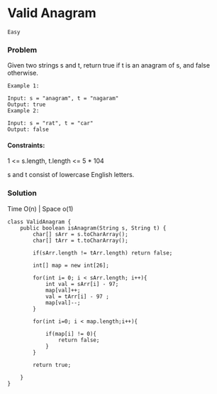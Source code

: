 #   Valid Anagram

`Easy`

### Problem
Given two strings s and t, return true if t is an anagram of s, and false otherwise.
 
```
Example 1:

Input: s = "anagram", t = "nagaram"
Output: true
Example 2:

Input: s = "rat", t = "car"
Output: false
``` 

#### Constraints:

1 <= s.length, t.length <= 5 * 104

s and t consist of lowercase English letters.

### Solution

Time O(n) | Space o(1)
```
class ValidAnagram {
    public boolean isAnagram(String s, String t) {
        char[] sArr = s.toCharArray();
        char[] tArr = t.toCharArray();
        
        if(sArr.length != tArr.length) return false;
        
        int[] map = new int[26];
        
        for(int i= 0; i < sArr.length; i++){
            int val = sArr[i] - 97;
            map[val]++;
            val = tArr[i] - 97 ;
            map[val]--;
        }
        
        for(int i=0; i < map.length;i++){
            
            if(map[i] != 0){
                return false;
            }
        }
        
        return true;
        
    }
}
```
